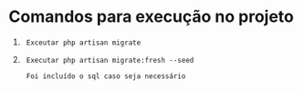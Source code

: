 
# Comandos para execução no projeto

1.      Exceutar php artisan migrate
2.      Executar php artisan migrate:fresh --seed

        Foi incluído o sql caso seja necessário

 
